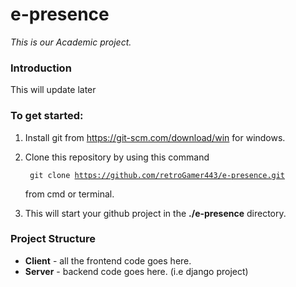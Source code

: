 # e-presence
<i>This is our Academic project.</i>

### Introduction 
This will update later

### To get started:

1. Install git from https://git-scm.com/download/win for windows.
2. Clone this repository by using this command 
    
    <code> git clone https://github.com/retroGamer443/e-presence.git </code>

    from cmd or terminal.
3. This will start your github project in the <b>./e-presence</b> directory.

### Project Structure

* <b>Client</b> - all the frontend code goes here.
* <b>Server</b> - backend code goes here. (i.e django project)